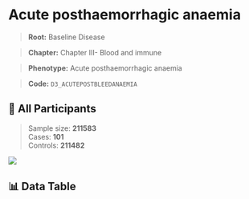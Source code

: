 # Acute posthaemorrhagic anaemia

> **Root:** Baseline Disease  

> **Chapter:** Chapter III- Blood and immune  

> **Phenotype:** Acute posthaemorrhagic anaemia  

> **Code:** `D3_ACUTEPOSTBLEEDANAEMIA`

## 🧪 All Participants  
> Sample size: **211583**  
> Cases: **101**  
> Controls: **211482**
<img src="/Sensitive/Figures/ALL/Baseline/D3_ACUTEPOSTBLEEDANAEMIA.png"/>

## 📊 Data Table
<CsvTableMRF src="/Sensitive/Data/ALL/Baseline/LG_D3_ACUTEPOSTBLEEDANAEMIA.csv"/>

